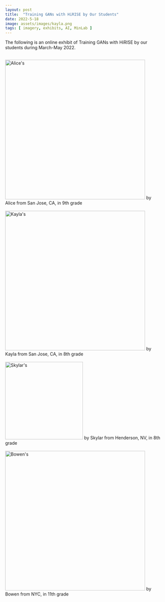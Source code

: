 ```yaml
---
layout: post
title:  "Training GANs with HiRISE by Our Students"
date: 2022-5-18
image: assets/images/kayla.png
tags: [ imagery, exhibits, AI, MinLab ]
---
```


The following is an online exhibit of Training GANs with HiRISE by our students during March-May 2022.


<br>
<img width=450 src="/assets/images/alice_hirise.gif" class="img-fluid" alt="Alice's" />  
by Alice from San Jose, CA, in 9th grade
<br>
<br>

<img width=450 src="/assets/images/kayla_hirise.gif" class="img-fluid" alt="Kayla's" />  
by Kayla from San Jose, CA, in 8th grade
<br>
<br>

<img width=250 src="/assets/images/skylar_hirise.gif" class="img-fluid" alt="Skylar's" />  
by Skylar from Henderson, NV, in 8th grade
<br>
<br>

<img width=450 src="/assets/images/bowen_hirise.gif" class="img-fluid" alt="Bowen's" />  
by Bowen from NYC, in 11th grade


